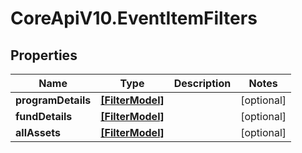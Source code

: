 # CoreApiV10.EventItemFilters

## Properties
Name | Type | Description | Notes
------------ | ------------- | ------------- | -------------
**programDetails** | [**[FilterModel]**](FilterModel.md) |  | [optional] 
**fundDetails** | [**[FilterModel]**](FilterModel.md) |  | [optional] 
**allAssets** | [**[FilterModel]**](FilterModel.md) |  | [optional] 


